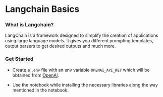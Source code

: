 # Langchain Basics

### What is Langchain?

LangChain is a framework designed to simplify the creation of applications using large language models. It gives you different prompting templates, output parsers to get desired outputs and much more.

### Get Started

- Create a `.env` file with an env variable `OPENAI_API_KEY` which will be obtained from [OpenAI](https://platform.openai.com/api-keys).

- Use the notebook while installing the necessary libraries along the way mentioned in the notebook.

